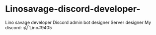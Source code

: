 # Linosavage-discord-developer-
Lino savage
developer
Discord admin
bot designer
Server designer 
My discord: ੴ Lino#9405
